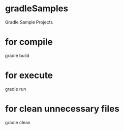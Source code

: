 # gradleSamples
Gradle Sample Projects

# for compile
gradle build

# for execute
gradle run

# for clean unnecessary files
gradle clean
